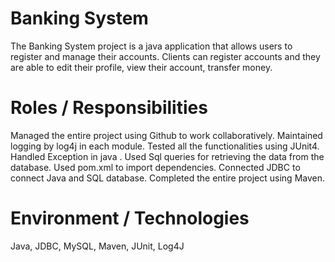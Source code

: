 # Banking System
The Banking System project is a java application that allows users to register and manage their accounts. Clients can register accounts and they are able to edit their profile, view their account, transfer money.

# Roles / Responsibilities 
Managed the entire project using Github to work collaboratively.
Maintained logging by log4j in each module.
Tested all the functionalities using JUnit4.
Handled Exception in java .
Used Sql queries for retrieving the data from the database.
Used pom.xml to import dependencies.
Connected JDBC to connect Java and SQL database.
Completed the entire project using Maven.
# Environment / Technologies 
Java, JDBC, MySQL, Maven, JUnit, Log4J
